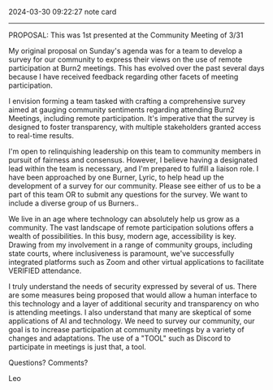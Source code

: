 2024-03-30 09:22:27 note card

---


PROPOSAL:
This was 1st presented at the Community Meeting of 3/31

My original proposal on Sunday's agenda was for a team to develop a survey for our community to express their views on the use of remote participation at Burn2 meetings. This has evolved over the past several days because I have received feedback regarding other facets of meeting participation. 

I envision forming a team tasked with crafting a comprehensive survey aimed at gauging community sentiments regarding attending Burn2 Meetings, including remote participation. It's imperative that the survey is designed to foster transparency, with multiple stakeholders granted access to real-time results.

I'm open to relinquishing leadership on this team to community members in pursuit of fairness and consensus. However, I believe having a designated lead within the team is necessary, and I'm prepared to fulfill a liaison role. I have been approached by one Burner, Lyric, to help head up the development of a survey for our community. Please see either of us to be a part of this team OR to submit any questions for the survey. We want to include a diverse group of us Burners.. 

We live in an age where technology can absolutely help us grow as a community. The vast landscape of remote participation solutions offers a wealth of possibilities. In this busy, modern age, accessibility is key. Drawing from my involvement in a range of community groups, including state courts, where inclusiveness is paramount, we've successfully integrated platforms such as Zoom and other virtual applications to facilitate VERIFIED attendance.  

I truly understand the needs of security expressed by several of us. There are some measures being proposed that would allow a human interface to this technology and a layer of additional security and transparency on who is attending meetings. I also understand that many are skeptical of some applications of AI and technology. We need to survey our community, our goal is to increase participation at community meetings by a variety of changes and adaptations. The use of a "TOOL" such as Discord to participate in meetings is just that, a tool.

Questions? Comments? 


Leo